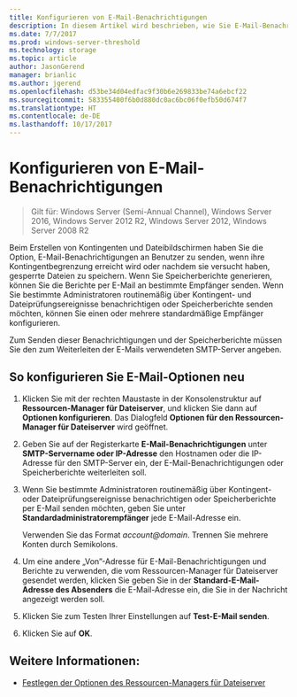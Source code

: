 ```yaml
---
title: Konfigurieren von E-Mail-Benachrichtigungen
description: In diesem Artikel wird beschrieben, wie Sie E-Mail-Benachrichtigungen konfigurieren
ms.date: 7/7/2017
ms.prod: windows-server-threshold
ms.technology: storage
ms.topic: article
author: JasonGerend
manager: brianlic
ms.author: jgerend
ms.openlocfilehash: d53be34d04edfac9f30b6e269833be74a6ebcf22
ms.sourcegitcommit: 583355400f6b0d880dc0ac6bc06f0efb50d674f7
ms.translationtype: HT
ms.contentlocale: de-DE
ms.lasthandoff: 10/17/2017
---
```

# <a name="configure-e-mail-notifications"></a>Konfigurieren von E-Mail-Benachrichtigungen

> Gilt für: Windows Server (Semi-Annual Channel), Windows Server 2016, Windows Server 2012 R2, Windows Server 2012, Windows Server 2008 R2

Beim Erstellen von Kontingenten und Dateibildschirmen haben Sie die Option, E-Mail-Benachrichtigungen an Benutzer zu senden, wenn ihre Kontingentbegrenzung erreicht wird oder nachdem sie versucht haben, gesperrte Dateien zu speichern. Wenn Sie Speicherberichte generieren, können Sie die Berichte per E-Mail an bestimmte Empfänger senden. Wenn Sie bestimmte Administratoren routinemäßig über Kontingent- und Dateiprüfungsereignisse benachrichtigen oder Speicherberichte senden möchten, können Sie einen oder mehrere standardmäßige Empfänger konfigurieren.

Zum Senden dieser Benachrichtigungen und der Speicherberichte müssen Sie den zum Weiterleiten der E-Mails verwendeten SMTP-Server angeben.

## <a name="to-configure-e-mail-options"></a>So konfigurieren Sie E-Mail-Optionen neu

1.  Klicken Sie mit der rechten Maustaste in der Konsolenstruktur auf **Ressourcen-Manager für Dateiserver**, und klicken Sie dann auf **Optionen konfigurieren**. Das Dialogfeld **Optionen für den Ressourcen-Manager für Dateiserver** wird geöffnet.

2.  Geben Sie auf der Registerkarte **E-Mail-Benachrichtigungen** unter **SMTP-Servername oder IP-Adresse** den Hostnamen oder die IP-Adresse für den SMTP-Server ein, der E-Mail-Benachrichtigungen oder Speicherberichte weiterleiten soll.

3.  Wenn Sie bestimmte Administratoren routinemäßig über Kontingent- oder Dateiprüfungsereignisse benachrichtigen oder Speicherberichte per E-Mail senden möchten, geben Sie unter **Standardadministratorempfänger** jede E-Mail-Adresse ein.

    Verwenden Sie das Format *account@domain*. Trennen Sie mehrere Konten durch Semikolons.

4.  Um eine andere „Von”-Adresse für E-Mail-Benachrichtigungen und Berichte zu verwenden, die vom Ressourcen-Manager für Dateiserver gesendet werden, klicken Sie geben Sie in der **Standard-E-Mail-Adresse des Absenders** die E-Mail-Adresse ein, die Sie in der Nachricht angezeigt werden soll.

5.  Klicken Sie zum Testen Ihrer Einstellungen auf **Test-E-Mail senden**.

6.  Klicken Sie auf **OK**.


## <a name="see-also"></a>Weitere Informationen:

-   [Festlegen der Optionen des Ressourcen-Managers für Dateiserver](setting-file-server-resource-manager-options.md)